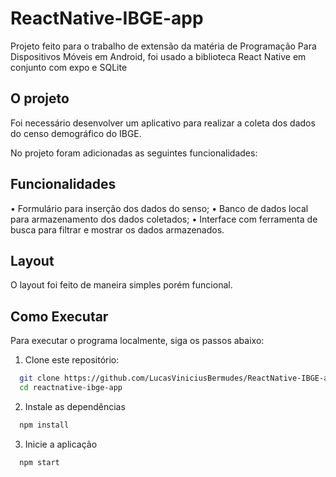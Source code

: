 ﻿# ReactNative-IBGE-app

Projeto feito para o trabalho de extensão da matéria de Programação Para Dispositivos Móveis em Android, foi usado a biblioteca React Native em conjunto com expo e SQLite

## O projeto

Foi necessário desenvolver um aplicativo para realizar a coleta dos dados do censo demográfico do IBGE.

No projeto foram adicionadas as seguintes funcionalidades:

## Funcionalidades
• Formulário para inserção dos dados do senso;
• Banco de dados local para armazenamento dos dados coletados;
• Interface com ferramenta de busca para filtrar e mostrar os dados armazenados.

## Layout

O layout foi feito de maneira simples porém funcional.

## Como Executar

Para executar o programa localmente, siga os passos abaixo:

1. Clone este repositório:

```bash
  git clone https://github.com/LucasViniciusBermudes/ReactNative-IBGE-app.git
  cd reactnative-ibge-app

```

2. Instale as dependências

```bash
  npm install
```

3. Inicie a aplicação

```bash
  npm start
```
